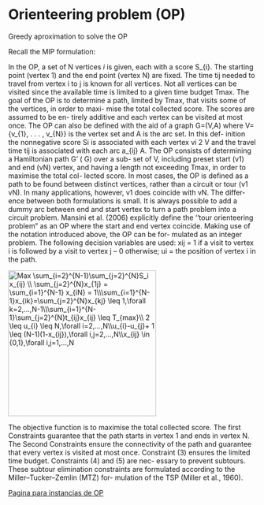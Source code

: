 # Orienteering problem (OP)

Greedy aproximation to solve the OP

Recall the MIP formulation:

In the OP, a set of N vertices $i$ is given, each with a score S_{i}. The starting point (vertex 1) and the end point (vertex N) are fixed. The time tij needed to travel from vertex i to j is known for all vertices. Not all vertices can be visited since the available time is limited to a given time budget Tmax. The goal of the OP is to determine a path, limited by Tmax, that visits some of the vertices, in order to maxi- mise the total collected score. The scores are assumed to be en- tirely additive and each vertex can be visited at most once.
The OP can also be defined with the aid of a graph G=(V,A) where V={v_{1}, . . . , v_{N}} is the vertex set and A is the arc set. In this def- inition the nonnegative score Si is associated with each vertex vi 2 V and the travel time tij is associated with each arc a_{ij} A. The OP consists of determining a Hamiltonian path G’ ( G) over a sub- set of V, including preset start (v1) and end (vN) vertex, and having a length not exceeding Tmax, in order to maximise the total col- lected score. In most cases, the OP is defined as a path to be found between distinct vertices, rather than a circuit or tour (v1   vN). In many applications, however, v1 does coincide with vN. The differ- ence between both formulations is small. It is always possible to add a dummy arc between end and start vertex to turn a path problem into a circuit problem. Mansini et al. (2006) explicitly define the ‘‘tour orienteering problem” as an OP where the start and end vertex coincide.
Making use of the notation introduced above, the OP can be for- mulated as an integer problem. The following decision variables are used: xij = 1 if a visit to vertex i is followed by a visit to vertex j – 0 otherwise; ui = the position of vertex i in the path.

<img src="http://www.sciweavers.org/tex2img.php?eq=Max%20%5Csum_%7Bi%3D2%7D%5E%7BN-1%7D%5Csum_%7Bj%3D2%7D%5E%7BN%7DS_i%20x_%7Bij%7D%20%5C%5C%20%5Csum_%7Bj%3D2%7D%5E%7BN%7Dx_%7B1j%7D%20%3D%20%5Csum_%7Bi%3D1%7D%5E%7BN-1%7D%20x_%7BiN%7D%20%3D%201%5C%5C%0A%5Csum_%7Bi%3D1%7D%5E%7BN-1%7Dx_%7Bik%7D%3D%5Csum_%7Bj%3D2%7D%5E%7BN%7Dx_%7Bkj%7D%20%5Cleq%201%2C%5Cforall%20k%3D2%2C...%2CN-1%5C%5C%0A%5Csum_%7Bi%3D1%7D%5E%7BN-1%7D%5Csum_%7Bj%3D2%7D%5E%7BN%7Dt_%7Bij%7Dx_%7Bij%7D%20%5Cleq%20T_%7Bmax%7D%5C%5C%202%20%5Cleq%20u_%7Bi%7D%20%5Cleq%20N%2C%5Cforall%20i%3D2%2C...%2CN%5C%5C%0Au_%7Bi%7D-u_%7Bj%7D%2B%201%20%5Cleq%20%28N-1%29%281-x_%7Bij%7D%29%2C%5Cforall%20i%2Cj%3D2%2C...%2CN%5C%5C%0Ax_%7Bij%7D%20%5Cin%20%7B0%2C1%7D%2C%5Cforall%20i%2Cj%3D1%2C...%2CN&bc=White&fc=Black&im=jpg&fs=12&ff=txfonts&edit=0" align="center" border="0" alt="Max \sum_{i=2}^{N-1}\sum_{j=2}^{N}S_i x_{ij} \\ \sum_{j=2}^{N}x_{1j} = \sum_{i=1}^{N-1} x_{iN} = 1\\\sum_{i=1}^{N-1}x_{ik}=\sum_{j=2}^{N}x_{kj} \leq 1,\forall k=2,...,N-1\\\sum_{i=1}^{N-1}\sum_{j=2}^{N}t_{ij}x_{ij} \leq T_{max}\\ 2 \leq u_{i} \leq N,\forall i=2,...,N\\u_{i}-u_{j}+ 1 \leq (N-1)(1-x_{ij}),\forall i,j=2,...,N\\x_{ij} \in {0,1},\forall i,j=1,...,N" width="300" height="296" />

The objective function is to maximise the total collected score. The first Constraints guarantee that the path starts in vertex 1 and ends in vertex N. The Second Constraints ensure the connectivity of the path and guarantee that every vertex is visited at most once. Constraint (3) ensures the limited time budget. Constraints (4) and (5) are nec- essary to prevent subtours. These subtour elimination constraints are formulated according to the Miller–Tucker–Zemlin (MTZ) for- mulation of the TSP (Miller et al., 1960).

[Pagina para instancias de OP](https://www.mech.kuleuven.be/en/cib/op#section-2)
